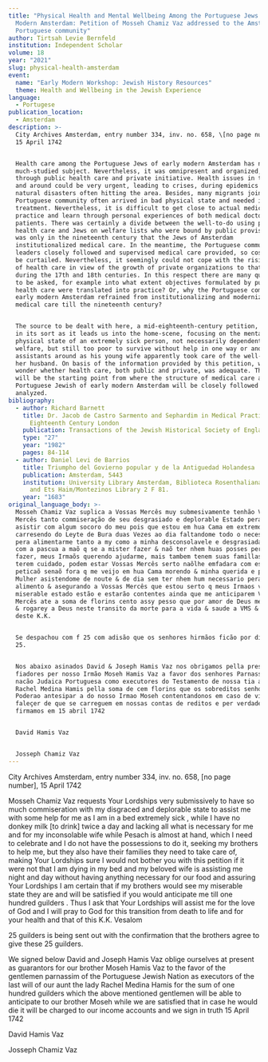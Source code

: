 ```yaml
---
title: "Physical Health and Mental Wellbeing Among the Portuguese Jews of Early
  Modern Amsterdam: Petition of Mosseh Chamiz Vaz addressed to the Amsterdam
  Portuguese community"
author: Tirtsah Levie Bernfeld
institution: Independent Scholar
volume: 18
year: "2021"
slug: physical-health-amsterdam
event:
  name: "Early Modern Workshop: Jewish History Resources"
  theme: Health and Wellbeing in the Jewish Experience
language:
  - Portugese
publication_location:
  - Amsterdam
description: >-
  City Archives Amsterdam, entry number 334, inv. no. 658, \[no page number\],
  15 April 1742


  Health care among the Portuguese Jews of early modern Amsterdam has not been a
  much-studied subject. Nevertheless, it was omnipresent and organized, both
  through public health care and private initiative. Health issues in the city
  and around could be very urgent, leading to crises, during epidemics and other
  natural disasters often hitting the area. Besides, many migrants joining the
  Portuguese community often arrived in bad physical state and needed immediate
  treatment. Nevertheless, it is difficult to get close to actual medical
  practice and learn through personal experiences of both medical doctors and
  patients. There was certainly a divide between the well-to-do using private
  health care and Jews on welfare lists who were bound by public provisions. It
  was only in the nineteenth century that the Jews of Amsterdam
  institutionalized medical care. In the meantime, the Portuguese communal
  leaders closely followed and supervised medical care provided, so costs would
  be curtailed. Nevertheless, it seemingly could not cope with the rising need
  of health care in view of the growth of private organizations to that effect
  during the 17th and 18th centuries. In this respect there are many questions
  to be asked, for example into what extent objectives formulated by public
  health care were translated into practice? Or, why the Portuguese community of
  early modern Amsterdam refrained from institutionalizing and modernizing
  medical care till the nineteenth century?


  The source to be dealt with here, a mid-eighteenth-century petition, is unique
  in its sort as it leads us into the home-scene, focusing on the mental and
  physical state of an extremely sick person, not necessarily dependent on
  welfare, but still too poor to survive without help in one way or another. No
  assistants around as his young wife apparently took care of the well-being of
  her husband. On basis of the information provided by this petition, we could
  wonder whether health care, both public and private, was adequate. This source
  will be the starting point from where the structure of medical care among the
  Portuguese Jewish of early modern Amsterdam will be closely followed and
  analyzed.
bibliography:
  - author: Richard Barnett
    title: Dr. Jacob de Castro Sarmento and Sephardim in Medical Practice in
      Eighteenth Century London
    publication: Transactions of the Jewish Historical Society of England
    type: "27"
    year: "1982"
    pages: 84-114
  - author: Daniel Levi de Barrios
    title: Triumpho del Govierno popular y de la Antiguedad Holandesa
    publication: Amsterdam, 5443
    institution: University Library Amsterdam, Biblioteca Rosenthaliana RON A 5252
      and Ets Haim/Montezinos Library 2 F 81.
    year: "1683"
original_language_body: >-
  Mosseh Chamiz Vaz suplica a Vossas Mercês muy submesivamente tenhão Vossas
  Mercês tanto commiseração de seu desgrasiado e deplorable Estado pera me
  asistir com algum socoro do meu pois que estou em hua Cama em extremo doente
  carresendo do Leyte de Bura duas Vezes ao dia faltandome todo o necessario
  pera alimentarme tanto a my como a minha desconsolavele e desgrasiada mulher
  com a pascua a maõ q se a mister fazer & naõ ter nhem huas posses pera o poder
  fazer, meus Irmaõs querendo ajudarme, mais tambem tenem suas famillas de quem
  terem cuidado, podem estar Vossas Mercês serto naõlhe emfadara com esta
  peticaõ senaõ fora q me veijo em hua Cama morendo & minha querida e povre
  Mulher asistendome de noute & de dia sem ter nhem hum necessario pera nosso
  alimento & asegurando a Vossas Mercês que estou serto q meus Irmaos vendo meu
  miserable estado estão e estarão contentes ainda que me anticiparem Vossas
  Mercês ate a soma de florins cento assy pesso que por amor de Deus me asistem
  & rogarey a Deus neste transito da morte para a vida & saude a VMS & augmento
  deste K.K.


  Se despachou com f 25 com adisão que os senhores hirmãos ficão por dittos f
  25.


  Nos abaixo asinados David & Joseph Hamis Vaz nos obrigamos pella presente como
  fiadores per nosso Irmão Moseh Hamis Vaz a favor dos senhores Parnassim da
  nacão Judaica Portuguesa como executores do Testamento de nossa tia a senhora
  Rachel Medina Hamis pella soma de cem florins que os sobreditos senhores
  Poderao antesipar a do nosso Irmao Moseh contentandonos em caso de vier a
  faleçer de que se carreguem em nossas contas de reditos e per verdade o
  firmamos em 15 abril 1742


  David Hamis Vaz


  Josseph Chamiz Vaz
---
```

City Archives Amsterdam, entry number 334, inv. no. 658, \[no page number\], 15 April 1742

Mosseh Chamiz Vaz requests Your Lordships very submissively to have so much commiseration with my disgraced and deplorable state to assist me with some help for me as I am in a bed extremely sick , while I have no donkey milk \[to drink\] twice a day and lacking all what is necessary for me and for my inconsolable wife while Pesach is almost at hand, which I need to celebrate and I do not have the possessions to do it, seeking my brothers to help me, but they also have their families they need to take care of, making Your Lordships sure I would not bother you with this petition if it were not that I am dying in my bed and my beloved wife is assisting me night and day without having anything necessary for our food and assuring Your Lordships I am certain that if my brothers would see my miserable state they are and will be satisfied if you would anticipate me till one hundred guilders . Thus I ask that Your Lordships will assist me for the love of God and I will pray to God for this transition from death to life and for your health and that of this K.K. Vesalom

25 guilders is being sent out with the confirmation that the brothers agree to give these 25 guilders.

We signed below David and Joseph Hamis Vaz oblige ourselves at present as guarantors for our brother Moseh Hamis Vaz to the favor of the gentlemen parnassim of the Portuguese Jewish Nation as executors of the last will of our aunt the lady Rachel Medina Hamis for the sum of one hundred guilders which the above mentioned gentlemen will be able to anticipate to our brother Moseh while we are satisfied that in case he would die it will be charged to our income accounts and we sign in truth 15 April 1742

David Hamis Vaz

Josseph Chamiz Vaz